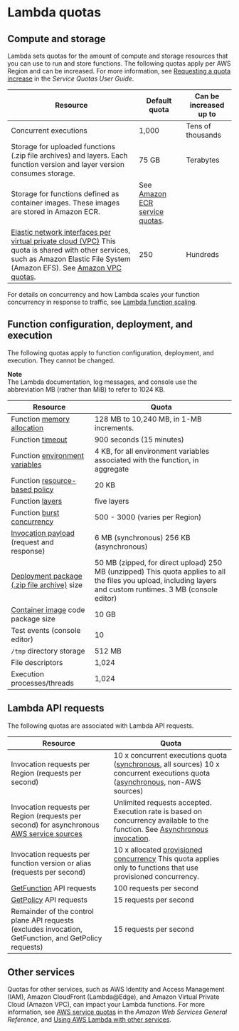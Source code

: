 # Lambda quotas<a name="gettingstarted-limits"></a>

## Compute and storage<a name="compute-and-storage"></a>

Lambda sets quotas for the amount of compute and storage resources that you can use to run and store functions\. The following quotas apply per AWS Region and can be increased\. For more information, see [Requesting a quota increase](https://docs.aws.amazon.com/servicequotas/latest/userguide/request-quota-increase.html) in the *Service Quotas User Guide*\.


| Resource | Default quota | Can be increased up to | 
| --- | --- | --- | 
|  Concurrent executions  |  1,000  |  Tens of thousands  | 
|  Storage for uploaded functions \(\.zip file archives\) and layers\. Each function version and layer version consumes storage\.   |  75 GB  |  Terabytes  | 
|  Storage for functions defined as container images\. These images are stored in Amazon ECR\.  |  See [Amazon ECR service quotas](https://docs.aws.amazon.com/AmazonECR/latest/userguide/service-quotas.html)\.  |     | 
|  [Elastic network interfaces per virtual private cloud \(VPC\)](configuration-vpc.md)  This quota is shared with other services, such as Amazon Elastic File System \(Amazon EFS\)\. See [Amazon VPC quotas](https://docs.aws.amazon.com/vpc/latest/userguide/amazon-vpc-limits.html)\.   |  250  |  Hundreds  | 

For details on concurrency and how Lambda scales your function concurrency in response to traffic, see [Lambda function scaling](invocation-scaling.md)\.

## Function configuration, deployment, and execution<a name="function-configuration-deployment-and-execution"></a>

The following quotas apply to function configuration, deployment, and execution\. They cannot be changed\.

**Note**  
The Lambda documentation, log messages, and console use the abbreviation MB \(rather than MiB\) to refer to 1024 KB\.


| Resource | Quota | 
| --- | --- | 
|  Function [memory allocation](configuration-function-common.md)  |  128 MB to 10,240 MB, in 1\-MB increments\.  | 
|  Function [timeout](configuration-function-common.md)  |  900 seconds \(15 minutes\)  | 
|  Function [environment variables](configuration-envvars.md)  |  4 KB, for all environment variables associated with the function, in aggregate  | 
|  Function [resource\-based policy](access-control-resource-based.md)  |  20 KB  | 
|  Function [layers](configuration-layers.md)  |  five layers  | 
|  Function [burst concurrency](invocation-scaling.md)  |  500 \- 3000 \(varies per Region\)  | 
|  [Invocation payload](lambda-invocation.md) \(request and response\)  |  6 MB \(synchronous\) 256 KB \(asynchronous\)  | 
|  [Deployment package \(\.zip file archive\)](gettingstarted-package.md) size  |  50 MB \(zipped, for direct upload\) 250 MB \(unzipped\) This quota applies to all the files you upload, including layers and custom runtimes\. 3 MB \(console editor\)  | 
|  [Container image](lambda-images.md) code package size  |  10 GB  | 
|  Test events \(console editor\)  |  10  | 
|  `/tmp` directory storage  |  512 MB  | 
|  File descriptors  |  1,024  | 
|  Execution processes/threads  |  1,024  | 

## Lambda API requests<a name="api-requests"></a>

The following quotas are associated with Lambda API requests\.


| Resource | Quota | 
| --- | --- | 
|  Invocation requests per Region \(requests per second\)  |  10 x concurrent executions quota \([synchronous](invocation-sync.md), all sources\) 10 x concurrent executions quota \([asynchronous](invocation-async.md), non\-AWS sources\)  | 
|  Invocation requests per Region \(requests per second\) for asynchronous [AWS service sources](lambda-services.md)  |  Unlimited requests accepted\. Execution rate is based on concurrency available to the function\. See [Asynchronous invocation](invocation-async.md)\.  | 
|  Invocation requests per function version or alias \(requests per second\)  |  10 x allocated [provisioned concurrency](configuration-concurrency.md)  This quota applies only to functions that use provisioned concurrency\.   | 
|  [GetFunction](API_GetFunction.md) API requests  |  100 requests per second  | 
|  [GetPolicy](API_GetPolicy.md) API requests  |  15 requests per second  | 
|  Remainder of the control plane API requests \(excludes invocation, GetFunction, and GetPolicy requests\)  |  15 requests per second  | 

## Other services<a name="quotas-other-services"></a>

Quotas for other services, such as AWS Identity and Access Management \(IAM\), Amazon CloudFront \(Lambda@Edge\), and Amazon Virtual Private Cloud \(Amazon VPC\), can impact your Lambda functions\. For more information, see [AWS service quotas](https://docs.aws.amazon.com/general/latest/gr/aws_service_limits.html) in the *Amazon Web Services General Reference*, and [Using AWS Lambda with other services](lambda-services.md)\.